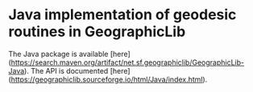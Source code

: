 # Java implementation of geodesic routines in GeographicLib

The Java package is available [here]
(https://search.maven.org/artifact/net.sf.geographiclib/GeographicLib-Java).
The API is documented [here]
(https://geographiclib.sourceforge.io/html/Java/index.html).
